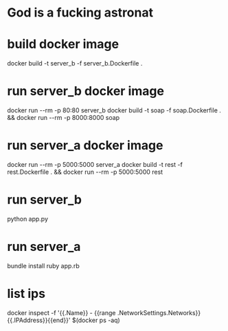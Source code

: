 # God is a fucking astronat

# build docker image
docker build -t server_b -f server_b.Dockerfile .

# run server_b docker image
docker run --rm -p 80:80 server_b
docker build -t soap -f soap.Dockerfile . && docker run --rm -p 8000:8000 soap

# run server_a docker image
docker run --rm -p 5000:5000 server_a
docker build -t rest -f rest.Dockerfile . && docker run --rm -p 5000:5000 rest

# run server_b
python app.py

# run server_a
bundle install
ruby app.rb

# list ips
docker inspect -f '{{.Name}} - {{range .NetworkSettings.Networks}}{{.IPAddress}}{{end}}' $(docker ps -aq)